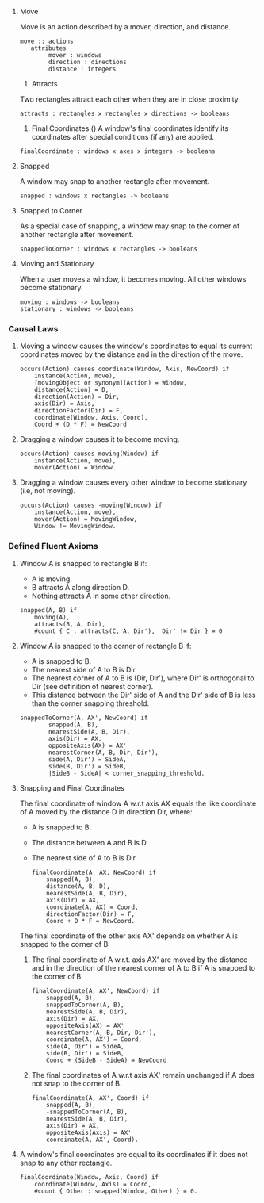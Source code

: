 1. Move

   Move is an action described by a mover, direction, and distance.

    ```
    move :: actions
       attributes
            mover : windows
            direction : directions
            distance : integers

    ```

    1. Attracts

    Two rectangles attract each other when they are in close proximity.
    ```
    attracts : rectangles x rectangles x directions -> booleans
    ```


    1. Final Coordinates
    ()
    A window's final coordinates identify its coordinates after special conditions (if any) are applied.
    
    ```
    finalCoordinate : windows x axes x integers -> booleans
    ``` 
1. Snapped

    A window may snap to another rectangle after movement.
    ```
    snapped : windows x rectangles -> booleans
    ```
1. Snapped to Corner

    As a special case of snapping, a window may snap to the corner of another rectangle after movement.
    ```
    snappedToCorner : windows x rectangles -> booleans
    ```

1. Moving and Stationary

    When a user moves a window, it becomes moving. All other windows become stationary.
    ```
    moving : windows -> booleans
    stationary : windows -> booleans
    ```

### Causal Laws
1. Moving a window causes the window's coordinates to equal its current coordinates moved by the distance and in the direction of the move.
    ```
    occurs(Action) causes coordinate(Window, Axis, NewCoord) if
        instance(Action, move),
        [movingObject or synonym](Action) = Window,
        distance(Action) = D,
        direction(Action) = Dir,
        axis(Dir) = Axis,
        directionFactor(Dir) = F,
        coordinate(Window, Axis, Coord),
        Coord + (D * F) = NewCoord
    ```

1.  Dragging a window causes it to become moving.

    ```
    occurs(Action) causes moving(Window) if
        instance(Action, move),
        mover(Action) = Window.
    ```
1. Dragging a window causes every other window to become stationary (i.e, not moving).

    ```
    occurs(Action) causes -moving(Window) if
        instance(Action, move),
        mover(Action) = MovingWindow,
        Window != MovingWindow.
    ``` 
 ### Defined Fluent Axioms
1. Window A is snapped to rectangle B if:
    - A is moving.
    - B attracts A along direction D.
    - Nothing attracts A in some other direction.
    ```
    snapped(A, B) if
        moving(A),
        attracts(B, A, Dir),
        #count { C : attracts(C, A, Dir'),  Dir' != Dir } = 0
    ```
1. Window A is snapped to the corner of rectangle B if:
    - A is snapped to B.
    - The nearest side of A to B is Dir
    - The nearest corner of A to B is (Dir, Dir'), where Dir' is orthogonal to Dir (see
    definition of nearest corner).
    - This distance between the Dir' side of A and the Dir' side of B is less than the corner snapping threshold.

    ```
    snappedToCorner(A, AX', NewCoord) if
            snapped(A, B),
            nearestSide(A, B, Dir),
            axis(Dir) = AX,
            oppositeAxis(AX) = AX'
            nearestCorner(A, B, Dir, Dir'),
            side(A, Dir') = SideA,
            side(B, Dir') = SideB,
            |SideB - SideA| < corner_snapping_threshold.
    ```
1. Snapping and Final Coordinates

   The final coordinate of window A w.r.t axis AX equals the like coordinate of A moved by
   the distance D in direction Dir, where:
      - A is snapped to B.
      - The distance between A and B is D.
      - The nearest side of A to B is Dir.

        ```
        finalCoordinate(A, AX, NewCoord) if
            snapped(A, B),
            distance(A, B, D),
            nearestSide(A, B, Dir),
            axis(Dir) = AX,
            coordinate(A, AX) = Coord,
            directionFactor(Dir) = F,
            Coord + D * F = NewCoord.
        ```
    The final coordinate of the other axis AX' depends on whether A is snapped to the
    corner of B:
    1. The final coordinate of A w.r.t. axis AX' are moved by the distance and in the direction
        of the nearest corner of A to B if A is snapped to the corner of B.
        ```
        finalCoordinate(A, AX', NewCoord) if
            snapped(A, B),
            snappedToCorner(A, B),
            nearestSide(A, B, Dir),
            axis(Dir) = AX,
            oppositeAxis(AX) = AX'
            nearestCorner(A, B, Dir, Dir'),
            coordinate(A, AX') = Coord,
            side(A, Dir') = SideA,
            side(B, Dir') = SideB,
            Coord + (SideB - SideA) = NewCoord
        ```
    
    1. The final coordinates of A w.r.t axis AX' remain unchanged if A does not snap to the corner of B.
        ```
        finalCoordinate(A, AX', Coord) if
            snapped(A, B),
            -snappedToCorner(A, B),
            nearestSide(A, B, Dir),
            axis(Dir) = AX,
            oppositeAxis(Axis) = AX'
            coordinate(A, AX', Coord).
        ```
2. A window's final coordinates are equal to its coordinates if it does not snap to any other rectangle.
    ```
    finalCoordinate(Window, Axis, Coord) if
        coordinate(Window, Axis) = Coord,
        #count { Other : snapped(Window, Other) } = 0.
    ```

